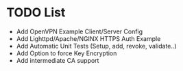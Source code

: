 TODO List
========================================================

* Add OpenVPN Example Client/Server Config
* Add Lighttpd/Apache/NGINX HTTPS Auth Example
* Add Automatic Unit Tests (Setup, add, revoke, validate..)
* Add Option to force Key Encryption
* Add intermediate CA support